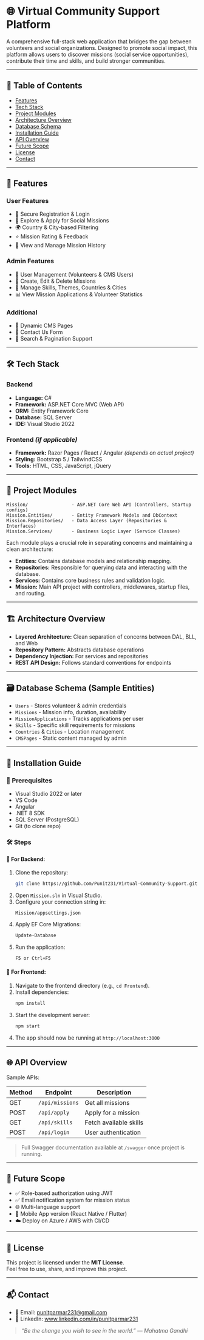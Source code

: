 
# 🌐 Virtual Community Support Platform

A comprehensive full-stack web application that bridges the gap between volunteers and social organizations. Designed to promote social impact, this platform allows users to discover missions (social service opportunities), contribute their time and skills, and build stronger communities.

---

## 📌 Table of Contents

- [Features](#-features)
- [Tech Stack](#-tech-stack)
- [Project Modules](#-project-modules)
- [Architecture Overview](#-architecture-overview)
- [Database Schema](#-database-schema)
- [Installation Guide](#-installation-guide)
- [API Overview](#-api-overview)
- [Future Scope](#-future-scope)
- [License](#-license)
- [Contact](#-contact)

---

## 🚀 Features

### User Features
- 🔐 Secure Registration & Login
- 🎯 Explore & Apply for Social Missions
- 🌍 Country & City-based Filtering
- ⭐ Mission Rating & Feedback
- 📅 View and Manage Mission History

### Admin Features
- 👤 User Management (Volunteers & CMS Users)
- 📌 Create, Edit & Delete Missions
- 🧠 Manage Skills, Themes, Countries & Cities
- 📊 View Mission Applications & Volunteer Statistics

### Additional
- 📄 Dynamic CMS Pages
- 📨 Contact Us Form
- 🔎 Search & Pagination Support

---

## 🛠️ Tech Stack

### Backend
- **Language:** C#
- **Framework:** ASP.NET Core MVC (Web API)
- **ORM:** Entity Framework Core
- **Database:** SQL Server
- **IDE:** Visual Studio 2022

### Frontend *(if applicable)*
- **Framework:** Razor Pages / React / Angular *(depends on actual project)*
- **Styling:** Bootstrap 5 / TailwindCSS
- **Tools:** HTML, CSS, JavaScript, jQuery

---

## 🧱 Project Modules

```plaintext
Mission/                - ASP.NET Core Web API (Controllers, Startup configs)
Mission.Entities/       - Entity Framework Models and DbContext
Mission.Repositories/   - Data Access Layer (Repositories & Interfaces)
Mission.Services/       - Business Logic Layer (Service Classes)
```

Each module plays a crucial role in separating concerns and maintaining a clean architecture:
- **Entities:** Contains database models and relationship mapping.
- **Repositories:** Responsible for querying data and interacting with the database.
- **Services:** Contains core business rules and validation logic.
- **Mission:** Main API project with controllers, middlewares, startup files, and routing.

---

## 🏗️ Architecture Overview

- **Layered Architecture:** Clean separation of concerns between DAL, BLL, and Web
- **Repository Pattern:** Abstracts database operations
- **Dependency Injection:** For services and repositories
- **REST API Design:** Follows standard conventions for endpoints

---

## 🗃️ Database Schema (Sample Entities)

- `Users` - Stores volunteer & admin credentials
- `Missions` - Mission info, duration, availability
- `MissionApplications` - Tracks applications per user
- `Skills` - Specific skill requirements for missions
- `Countries` & `Cities` - Location management
- `CMSPages` - Static content managed by admin

---

## 🧪 Installation Guide

### 🔧 Prerequisites

- Visual Studio 2022 or later
- VS Code
- Angular
- .NET 8 SDK
- SQL Server (PostgreSQL)
- Git (to clone repo)

### 🛠️ Steps

#### 🔷 For Backend:
1. Clone the repository:
   ```bash
   git clone https://github.com/Punit231/Virtual-Community-Support.git
   ```
2. Open `Mission.sln` in Visual Studio.
3. Configure your connection string in:
   ```
   Mission/appsettings.json
   ```
4. Apply EF Core Migrations:
   ```bash
   Update-Database
   ```
5. Run the application:
   ```bash
   F5 or Ctrl+F5
   ```

#### 🔷 For Frontend:
1. Navigate to the frontend directory (e.g., `cd Frontend`).
2. Install dependencies:
   ```bash
   npm install
   ```
3. Start the development server:
   ```bash
   npm start
   ```
4. The app should now be running at `http://localhost:3000`

---

## 🌐 API Overview

Sample APIs:

| Method | Endpoint 	   | Description            |
|--------|-----------------|------------------------|
| GET    | `/api/missions` | Get all missions       |
| POST   | `/api/apply`    | Apply for a mission    |
| GET    | `/api/skills`   | Fetch available skills |
| POST   | `/api/login`    | User authentication    |

> Full Swagger documentation available at `/swagger` once project is running.

---

## 🔮 Future Scope

- ✅ Role-based authorization using JWT
- ✅ Email notification system for mission status
- 🌐 Multi-language support
- 📱 Mobile App version (React Native / Flutter)
- ☁️ Deploy on Azure / AWS with CI/CD

---

## 📄 License

This project is licensed under the **MIT License**.  
Feel free to use, share, and improve this project.

---

## 📬 Contact

- 📧 Email: punitparmar231@gmail.com
- 🔗 LinkedIn: www.linkedin.com/in/punitparmar231

> _“Be the change you wish to see in the world.” — Mahatma Gandhi_
